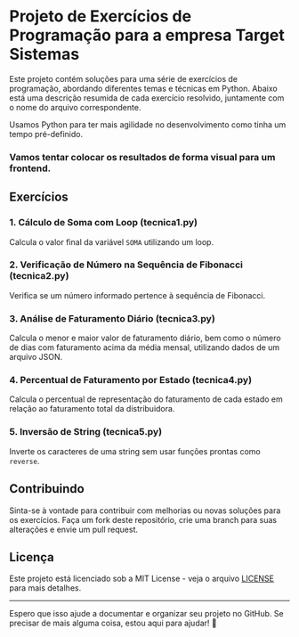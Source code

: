 # Projeto de Exercícios de Programação para a empresa Target Sistemas

Este projeto contém soluções para uma série de exercícios de programação, abordando diferentes temas e técnicas em Python. Abaixo está uma descrição resumida de cada exercício resolvido, juntamente com o nome do arquivo correspondente.

Usamos Python para ter mais agilidade no desenvolvimento como tinha um tempo pré-definido.

### Vamos tentar colocar os resultados de forma visual para um frontend.

## Exercícios

### 1. Cálculo de Soma com Loop (tecnica1.py)

Calcula o valor final da variável `SOMA` utilizando um loop.

### 2. Verificação de Número na Sequência de Fibonacci (tecnica2.py)

Verifica se um número informado pertence à sequência de Fibonacci.

### 3. Análise de Faturamento Diário (tecnica3.py)

Calcula o menor e maior valor de faturamento diário, bem como o número de dias com faturamento acima da média mensal, utilizando dados de um arquivo JSON.

### 4. Percentual de Faturamento por Estado (tecnica4.py)

Calcula o percentual de representação do faturamento de cada estado em relação ao faturamento total da distribuidora.

### 5. Inversão de String (tecnica5.py)

Inverte os caracteres de uma string sem usar funções prontas como `reverse`.

## Contribuindo

Sinta-se à vontade para contribuir com melhorias ou novas soluções para os exercícios. Faça um fork deste repositório, crie uma branch para suas alterações e envie um pull request.

## Licença

Este projeto está licenciado sob a MIT License - veja o arquivo [LICENSE](LICENSE) para mais detalhes.

---

Espero que isso ajude a documentar e organizar seu projeto no GitHub. Se precisar de mais alguma coisa, estou aqui para ajudar! 🚀
